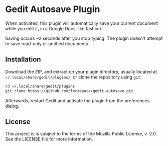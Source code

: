 # Gedit Autosave Plugin

When activated, this plugin will automatically save your current
document while you edit it, in a Google Docs-like fashion.

Saving occurs ~2 seconds after you stop typing. The plugin doesn't
attempt to save read-only or untitled documents.

## Installation

Download the ZIP, and extract on your plugin directory, usually located
at `~/.local/share/gedit/plugins/`, or clone the repository using `git`:

```sh
cd ~/.local/share/gedit/plugins
git clone https://github.com/ferzapata/gedit-autosave.git
```

Afterwards, restart Gedit and activate the plugin from the preferences
dialog.

## License

This project is is subject to the terms of the Mozilla Public License,
v. 2.0. See the LICENSE file for more information.
